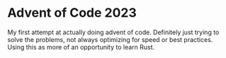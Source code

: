 # Advent of Code 2023

My first attempt at actually doing advent of code. Definitely just trying to solve the problems, not always optimizing for speed or best practices. Using this as more of an opportunity to learn Rust.
